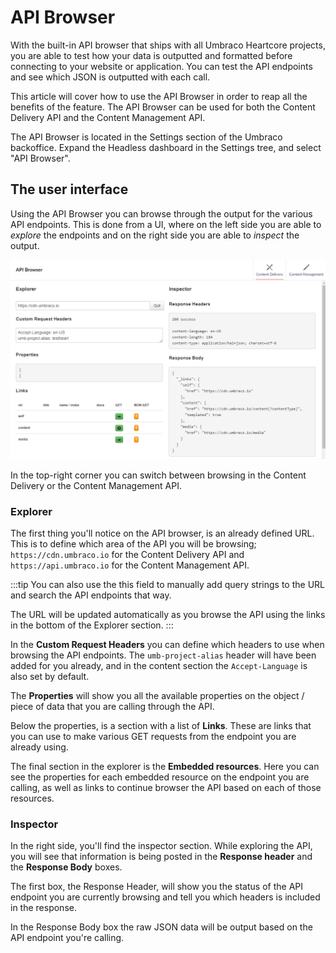 # API Browser

With the built-in API browser that ships with all Umbraco Heartcore projects, you are able to test how your data is outputted and formatted before connecting to your website or application. You can test the API endpoints and see which JSON is outputted with each call.

This article will cover how to use the API Browser in order to reap all the benefits of the feature. The API Browser can be used for both the Content Delivery API and the Content Management API.

The API Browser is located in the Settings section of the Umbraco backoffice. Expand the Headless dashboard in the Settings tree, and select "API Browser".

## The user interface

Using the API Browser you can browse through the output for the various API endpoints. This is done from a UI, where on the left side you are able to *explore* the endpoints and on the right side you are able to *inspect* the output.

![API Browser user interface](images/user-interface.png)

In the top-right corner you can switch between browsing in the Content Delivery or the Content Management API. 

### Explorer

The first thing you'll notice on the API browser, is an already defined URL. This is to define which area of the API you will be browsing; `https://cdn.umbraco.io` for the Content Delivery API and `https://api.umbraco.io` for the Content Management API.

:::tip
You can also use the this field to manually add query strings to the URL and search the API endpoints that way. 

The URL will be updated automatically as you browse the API using the links in the bottom of the Explorer section.
:::

In the **Custom Request Headers** you can define which headers to use when browsing the API endpoints. The `umb-project-alias` header will have been added for you already, and in the content section the `Accept-Language` is also set by default.

The **Properties** will show you all the available properties on the object / piece of data that you are calling through the API.

Below the properties, is a section with a list of **Links**. These are links that you can use to make various GET requests from the endpoint you are already using. 

The final section in the explorer is the **Embedded resources**. Here you can see the properties for each embedded resource on the endpoint you are calling, as well as links to continue browser the API based on each of those resources.

### Inspector

In the right side, you'll find the inspector section. While exploring the API, you will see that information is being posted in the **Response header** and the **Response Body** boxes.

The first box, the Response Header, will show you the status of the API endpoint you are currently browsing and tell you which headers is included in the response. 

In the Response Body box the raw JSON data will be output based on the API endpoint you're calling. 
